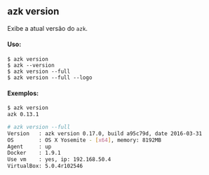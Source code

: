 ## azk version

Exibe a atual versão do `azk`.

#### Uso:

    $ azk version
    $ azk --version
    $ azk version --full
    $ azk version --full --logo

#### Exemplos:

```sh
$ azk version
azk 0.13.1
```

```sh
# azk version --full
Version   : azk version 0.17.0, build a95c79d, date 2016-03-31
OS        : OS X Yosemite - [x64], memory: 8192MB
Agent     : up
Docker    : 1.9.1
Use vm    : yes, ip: 192.168.50.4
VirtualBox: 5.0.4r102546
```
